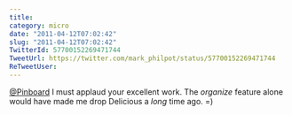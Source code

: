 ```yaml
---
title: 
category: micro
date: "2011-04-12T07:02:42"
slug: "2011-04-12T07:02:42"
TwitterId: 57700152269471744
TweetUrl: https://twitter.com/mark_philpot/status/57700152269471744
ReTweetUser: 
---
```


[@Pinboard](https://twitter.com/Pinboard) I must applaud your excellent work.  The *organize* feature alone would have made me drop Delicious a *long* time ago. =)